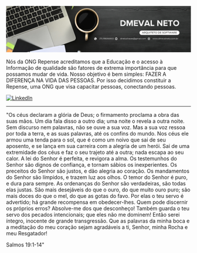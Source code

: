<img src="https://github.com/dnetochaves/dnetochaves/blob/main/banner.png" alt="Image showing Dennis Hartrampf, team lead software development">

Nós da ONG Repense acreditamos que a Educação e o acesso à Informação de qualidade são fatores de extrema importância para que possamos mudar de vida. Nosso objetivo é bem simples: FAZER A DIFERENÇA NA VIDA DAS PESSOAS. Por isso decidimos constituir a Repense, uma ONG que visa capacitar pessoas, conectando pessoas.

<!-- https://github-readme-stats.vercel.app/api?username=DennisHartrampf&show_icons=true -->
<p>
  <a href="https://www.linkedin.com/in/dmeval-neto/"><img src="https://img.shields.io/badge/LinkedIn--_.svg?style=social&logo=linkedin" alt="LinkedIn"></a>
</p>

<hr>




"Os céus declaram a glória de Deus; o firmamento proclama a obra das suas mãos.
Um dia fala disso a outro dia; uma noite o revela a outra noite.
Sem discurso nem palavras, não se ouve a sua voz.
Mas a sua voz ressoa por toda a terra, e as suas palavras, até os confins do mundo. Nos céus ele armou uma tenda para o sol,
que é como um noivo que sai de seu aposento, e se lança em sua carreira com a alegria de um herói.
Sai de uma extremidade dos céus e faz o seu trajeto até a outra; nada escapa ao seu calor.
A lei do Senhor é perfeita, e revigora a alma. Os testemunhos do Senhor são dignos de confiança, e tornam sábios os inexperientes.
Os preceitos do Senhor são justos, e dão alegria ao coração. Os mandamentos do Senhor são límpidos, e trazem luz aos olhos.
O temor do Senhor é puro, e dura para sempre. As ordenanças do Senhor são verdadeiras, são todas elas justas.
São mais desejáveis do que o ouro, do que muito ouro puro; são mais doces do que o mel, do que as gotas do favo.
Por elas o teu servo é advertido; há grande recompensa em obedecer-lhes.
Quem pode discernir os próprios erros? Absolve-me dos que desconheço!
Também guarda o teu servo dos pecados intencionais; que eles não me dominem! Então serei íntegro, inocente de grande transgressão.
Que as palavras da minha boca e a meditação do meu coração sejam agradáveis a ti, Senhor, minha Rocha e meu Resgatador!

Salmos 19:1-14"
